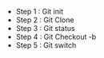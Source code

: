 - Step 1 : Git init
- Step 2 : Git Clone
- Step 3 : Git status
- Step 4 : Git Checkout -b
- Step 5 : Git switch
